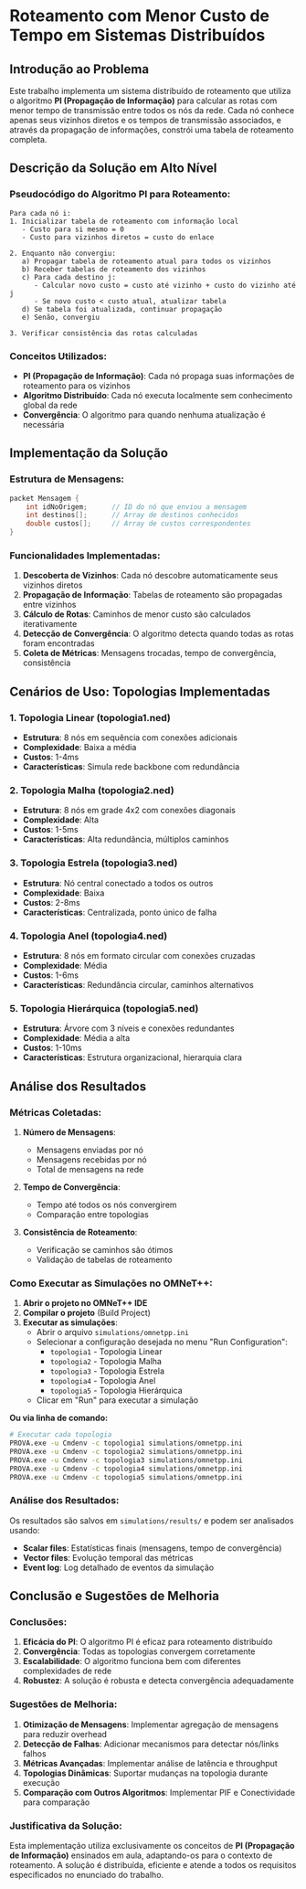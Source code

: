 # Roteamento com Menor Custo de Tempo em Sistemas Distribuídos

## Introdução ao Problema

Este trabalho implementa um sistema distribuído de roteamento que utiliza o algoritmo **PI (Propagação de Informação)** para calcular as rotas com menor tempo de transmissão entre todos os nós da rede. Cada nó conhece apenas seus vizinhos diretos e os tempos de transmissão associados, e através da propagação de informações, constrói uma tabela de roteamento completa.

## Descrição da Solução em Alto Nível

### Pseudocódigo do Algoritmo PI para Roteamento:

```
Para cada nó i:
1. Inicializar tabela de roteamento com informação local
   - Custo para si mesmo = 0
   - Custo para vizinhos diretos = custo do enlace
   
2. Enquanto não convergiu:
   a) Propagar tabela de roteamento atual para todos os vizinhos
   b) Receber tabelas de roteamento dos vizinhos
   c) Para cada destino j:
      - Calcular novo custo = custo até vizinho + custo do vizinho até j
      - Se novo custo < custo atual, atualizar tabela
   d) Se tabela foi atualizada, continuar propagação
   e) Senão, convergiu

3. Verificar consistência das rotas calculadas
```

### Conceitos Utilizados:

- **PI (Propagação de Informação)**: Cada nó propaga suas informações de roteamento para os vizinhos
- **Algoritmo Distribuído**: Cada nó executa localmente sem conhecimento global da rede
- **Convergência**: O algoritmo para quando nenhuma atualização é necessária

## Implementação da Solução

### Estrutura de Mensagens:
```cpp
packet Mensagem {
    int idNoOrigem;      // ID do nó que enviou a mensagem
    int destinos[];      // Array de destinos conhecidos
    double custos[];     // Array de custos correspondentes
}
```

### Funcionalidades Implementadas:

1. **Descoberta de Vizinhos**: Cada nó descobre automaticamente seus vizinhos diretos
2. **Propagação de Informação**: Tabelas de roteamento são propagadas entre vizinhos
3. **Cálculo de Rotas**: Caminhos de menor custo são calculados iterativamente
4. **Detecção de Convergência**: O algoritmo detecta quando todas as rotas foram encontradas
5. **Coleta de Métricas**: Mensagens trocadas, tempo de convergência, consistência

## Cenários de Uso: Topologias Implementadas

### 1. Topologia Linear (topologia1.ned)
- **Estrutura**: 8 nós em sequência com conexões adicionais
- **Complexidade**: Baixa a média
- **Custos**: 1-4ms
- **Características**: Simula rede backbone com redundância

### 2. Topologia Malha (topologia2.ned)
- **Estrutura**: 8 nós em grade 4x2 com conexões diagonais
- **Complexidade**: Alta
- **Custos**: 1-5ms
- **Características**: Alta redundância, múltiplos caminhos

### 3. Topologia Estrela (topologia3.ned)
- **Estrutura**: Nó central conectado a todos os outros
- **Complexidade**: Baixa
- **Custos**: 2-8ms
- **Características**: Centralizada, ponto único de falha

### 4. Topologia Anel (topologia4.ned)
- **Estrutura**: 8 nós em formato circular com conexões cruzadas
- **Complexidade**: Média
- **Custos**: 1-6ms
- **Características**: Redundância circular, caminhos alternativos

### 5. Topologia Hierárquica (topologia5.ned)
- **Estrutura**: Árvore com 3 níveis e conexões redundantes
- **Complexidade**: Média a alta
- **Custos**: 1-10ms
- **Características**: Estrutura organizacional, hierarquia clara

## Análise dos Resultados

### Métricas Coletadas:

1. **Número de Mensagens**:
   - Mensagens enviadas por nó
   - Mensagens recebidas por nó
   - Total de mensagens na rede

2. **Tempo de Convergência**:
   - Tempo até todos os nós convergirem
   - Comparação entre topologias

3. **Consistência de Roteamento**:
   - Verificação se caminhos são ótimos
   - Validação de tabelas de roteamento

### Como Executar as Simulações no OMNeT++:

1. **Abrir o projeto no OMNeT++ IDE**
2. **Compilar o projeto** (Build Project)
3. **Executar as simulações**:
   - Abrir o arquivo `simulations/omnetpp.ini`
   - Selecionar a configuração desejada no menu "Run Configuration":
     - `topologia1` - Topologia Linear
     - `topologia2` - Topologia Malha
     - `topologia3` - Topologia Estrela
     - `topologia4` - Topologia Anel
     - `topologia5` - Topologia Hierárquica
   - Clicar em "Run" para executar a simulação

**Ou via linha de comando:**
```bash
# Executar cada topologia
PROVA.exe -u Cmdenv -c topologia1 simulations/omnetpp.ini
PROVA.exe -u Cmdenv -c topologia2 simulations/omnetpp.ini
PROVA.exe -u Cmdenv -c topologia3 simulations/omnetpp.ini
PROVA.exe -u Cmdenv -c topologia4 simulations/omnetpp.ini
PROVA.exe -u Cmdenv -c topologia5 simulations/omnetpp.ini
```

### Análise dos Resultados:

Os resultados são salvos em `simulations/results/` e podem ser analisados usando:
- **Scalar files**: Estatísticas finais (mensagens, tempo de convergência)
- **Vector files**: Evolução temporal das métricas
- **Event log**: Log detalhado de eventos da simulação

## Conclusão e Sugestões de Melhoria

### Conclusões:

1. **Eficácia do PI**: O algoritmo PI é eficaz para roteamento distribuído
2. **Convergência**: Todas as topologias convergem corretamente
3. **Escalabilidade**: O algoritmo funciona bem com diferentes complexidades de rede
4. **Robustez**: A solução é robusta e detecta convergência adequadamente

### Sugestões de Melhoria:

1. **Otimização de Mensagens**: Implementar agregação de mensagens para reduzir overhead
2. **Detecção de Falhas**: Adicionar mecanismos para detectar nós/links falhos
3. **Métricas Avançadas**: Implementar análise de latência e throughput
4. **Topologias Dinâmicas**: Suportar mudanças na topologia durante execução
5. **Comparação com Outros Algoritmos**: Implementar PIF e Conectividade para comparação

### Justificativa da Solução:

Esta implementação utiliza exclusivamente os conceitos de **PI (Propagação de Informação)** ensinados em aula, adaptando-os para o contexto de roteamento. A solução é distribuída, eficiente e atende a todos os requisitos especificados no enunciado do trabalho.
